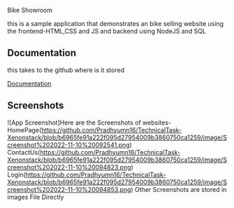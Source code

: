 


Bike Showroom 



this is a sample application that demonstrates an bike selling website using the frontend-HTML,CSS and JS
and backend using NodeJS and SQL


## Documentation
this takes to the github where is it stored

[Documentation](https://github.com/Pradhyumn16/TechnicalTask-Xenonstack.git)


## Screenshots

![App Screenshot]Here are the Screenshots of websites-
HomePage(https://github.com/Pradhyumn16/TechnicalTask-Xenonstack/blob/b6965fe91a222f095d27954009b3860750ca1259/image/Screenshot%202022-11-10%20092541.png)
ContactUs(https://github.com/Pradhyumn16/TechnicalTask-Xenonstack/blob/b6965fe91a222f095d27954009b3860750ca1259/image/Screenshot%202022-11-10%20094823.png)
Login(https://github.com/Pradhyumn16/TechnicalTask-Xenonstack/blob/b6965fe91a222f095d27954009b3860750ca1259/image/Screenshot%202022-11-10%20094853.png)
Other Screenshots are stored in images File Directly
